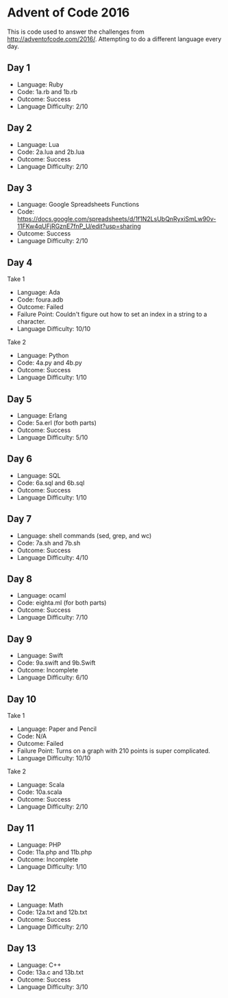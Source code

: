 # Advent of Code 2016

This is code used to answer the challenges from http://adventofcode.com/2016/. Attempting to do a different language every day.

## Day 1

* Language: Ruby
* Code: 1a.rb and 1b.rb
* Outcome: Success
* Language Difficulty: 2/10

## Day 2

* Language: Lua
* Code: 2a.lua and 2b.lua
* Outcome: Success
* Language Difficulty: 2/10

## Day 3

* Language: Google Spreadsheets Functions
* Code: https://docs.google.com/spreadsheets/d/1f1N2LsUbQnRyxiSmLw90v-11FKw4qUFjRGznE7fnP_U/edit?usp=sharing
* Outcome: Success
* Language Difficulty: 2/10

## Day 4

Take 1

* Language: Ada
* Code: foura.adb
* Outcome: Failed
* Failure Point: Couldn't figure out how to set an index in a string to a character.
* Language Difficulty: 10/10

Take 2

* Language: Python
* Code: 4a.py and 4b.py
* Outcome: Success
* Language Difficulty: 1/10

## Day 5

* Language: Erlang
* Code: 5a.erl (for both parts)
* Outcome: Success
* Language Difficulty: 5/10

## Day 6

* Language: SQL
* Code: 6a.sql and 6b.sql
* Outcome: Success
* Language Difficulty: 1/10

## Day 7

* Language: shell commands (sed, grep, and wc)
* Code: 7a.sh and 7b.sh
* Outcome: Success
* Language Difficulty: 4/10

## Day 8
* Language: ocaml
* Code: eighta.ml (for both parts)
* Outcome: Success
* Language Difficulty: 7/10

## Day 9
* Language: Swift
* Code: 9a.swift and 9b.Swift
* Outcome: Incomplete
* Language Difficulty: 6/10

## Day 10

Take 1

* Language: Paper and Pencil
* Code: N/A
* Outcome: Failed
* Failure Point: Turns on a graph with 210 points is super complicated.
* Language Difficulty: 10/10

Take 2

* Language: Scala
* Code: 10a.scala
* Outcome: Success
* Language Difficulty: 2/10

## Day 11

* Language: PHP
* Code: 11a.php and 11b.php
* Outcome: Incomplete
* Language Difficulty: 1/10

## Day 12

* Language: Math
* Code: 12a.txt and 12b.txt
* Outcome: Success
* Language Difficulty: 2/10

## Day 13

* Language: C++
* Code: 13a.c and 13b.txt
* Outcome: Success
* Language Difficulty: 3/10
